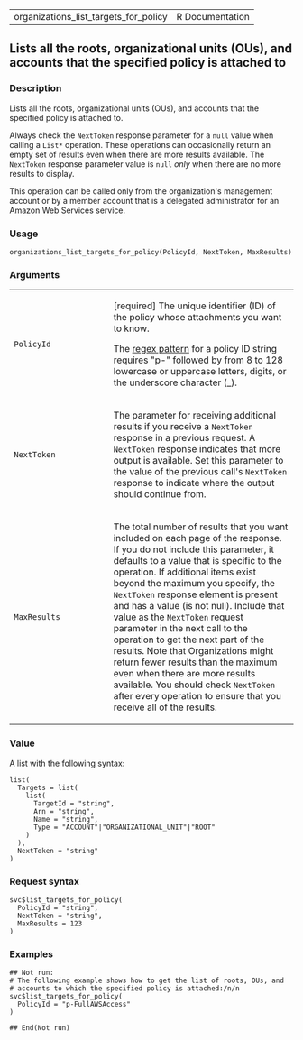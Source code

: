 <table style="width: 100%;">
<tbody>
<tr class="odd">
<td>organizations_list_targets_for_policy</td>
<td style="text-align: right;">R Documentation</td>
</tr>
</tbody>
</table>

## Lists all the roots, organizational units (OUs), and accounts that the specified policy is attached to

### Description

Lists all the roots, organizational units (OUs), and accounts that the
specified policy is attached to.

Always check the `NextToken` response parameter for a `null` value when
calling a `⁠List*⁠` operation. These operations can occasionally return an
empty set of results even when there are more results available. The
`NextToken` response parameter value is `null` *only* when there are no
more results to display.

This operation can be called only from the organization's management
account or by a member account that is a delegated administrator for an
Amazon Web Services service.

### Usage

    organizations_list_targets_for_policy(PolicyId, NextToken, MaxResults)

### Arguments

<table>
<colgroup>
<col style="width: 35%" />
<col style="width: 65%" />
</colgroup>
<tbody>
<tr class="odd">
<td><code
id="organizations_list_targets_for_policy_:_PolicyId">PolicyId</code></td>
<td><p>[required] The unique identifier (ID) of the policy whose
attachments you want to know.</p>
<p>The <a href="https://en.wikipedia.org/wiki/Regex">regex pattern</a>
for a policy ID string requires "p-" followed by from 8 to 128 lowercase
or uppercase letters, digits, or the underscore character (_).</p></td>
</tr>
<tr class="even">
<td><code
id="organizations_list_targets_for_policy_:_NextToken">NextToken</code></td>
<td><p>The parameter for receiving additional results if you receive a
<code>NextToken</code> response in a previous request. A
<code>NextToken</code> response indicates that more output is available.
Set this parameter to the value of the previous call's
<code>NextToken</code> response to indicate where the output should
continue from.</p></td>
</tr>
<tr class="odd">
<td><code
id="organizations_list_targets_for_policy_:_MaxResults">MaxResults</code></td>
<td><p>The total number of results that you want included on each page
of the response. If you do not include this parameter, it defaults to a
value that is specific to the operation. If additional items exist
beyond the maximum you specify, the <code>NextToken</code> response
element is present and has a value (is not null). Include that value as
the <code>NextToken</code> request parameter in the next call to the
operation to get the next part of the results. Note that Organizations
might return fewer results than the maximum even when there are more
results available. You should check <code>NextToken</code> after every
operation to ensure that you receive all of the results.</p></td>
</tr>
</tbody>
</table>

### Value

A list with the following syntax:

    list(
      Targets = list(
        list(
          TargetId = "string",
          Arn = "string",
          Name = "string",
          Type = "ACCOUNT"|"ORGANIZATIONAL_UNIT"|"ROOT"
        )
      ),
      NextToken = "string"
    )

### Request syntax

    svc$list_targets_for_policy(
      PolicyId = "string",
      NextToken = "string",
      MaxResults = 123
    )

### Examples

    ## Not run: 
    # The following example shows how to get the list of roots, OUs, and
    # accounts to which the specified policy is attached:/n/n
    svc$list_targets_for_policy(
      PolicyId = "p-FullAWSAccess"
    )

    ## End(Not run)
